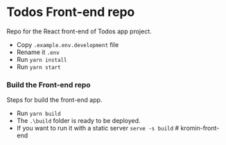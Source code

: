 # Todos Front-end repo
Repo for the React front-end of Todos app project.
 
- Copy `.example.env.development` file
- Rename it `.env`
- Run `yarn install`
- Run `yarn start`

### Build the Front-end repo
Steps for build the front-end app.

- Run `yarn build`
- The `.\build` folder is ready to be deployed.
- If you want to run it with a static server `serve -s build`
#   k r o m i n - f r o n t - e n d  
 